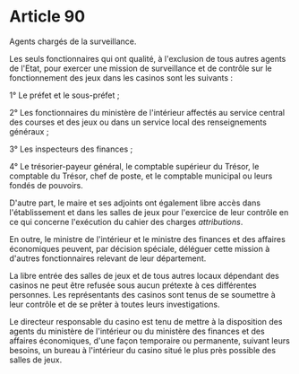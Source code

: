 # Article 90

Agents chargés de la surveillance.

Les seuls fonctionnaires qui ont qualité, à l'exclusion de tous autres agents de l'Etat, pour exercer une mission de surveillance et de contrôle sur le fonctionnement des jeux dans les casinos sont les suivants :

1° Le préfet et le sous-préfet ;

2° Les fonctionnaires du ministère de l'intérieur affectés au service central des courses et des jeux ou dans un service local des renseignements généraux ;

3° Les inspecteurs des finances ;

4° Le trésorier-payeur général, le comptable supérieur du Trésor, le comptable du Trésor, chef de poste, et le comptable municipal ou leurs fondés de pouvoirs.

D'autre part, le maire et ses adjoints ont également libre accès dans l'établissement et dans les salles de jeux pour l'exercice de leur contrôle en ce qui concerne l'exécution du cahier des charges *attributions*.

En outre, le ministre de l'intérieur et le ministre des finances et des affaires économiques peuvent, par décision spéciale, déléguer cette mission à d'autres fonctionnaires relevant de leur département.

La libre entrée des salles de jeux et de tous autres locaux dépendant des casinos ne peut être refusée sous aucun prétexte à ces différentes personnes. Les représentants des casinos sont tenus de se soumettre à leur contrôle et de se prêter à toutes leurs investigations.

Le directeur responsable du casino est tenu de mettre à la disposition des agents du ministère de l'intérieur ou du ministère des finances et des affaires économiques, d'une façon temporaire ou permanente, suivant leurs besoins, un bureau à l'intérieur du casino situé le plus près possible des salles de jeux.
